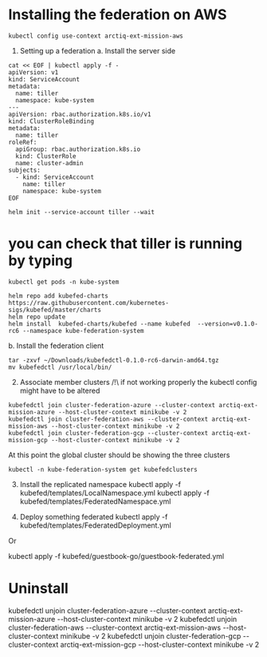 # Installing the federation on AWS
```
kubectl config use-context arctiq-ext-mission-aws
```


1. Setting up a federation
a. Install the server side
```
cat << EOF | kubectl apply -f -
apiVersion: v1
kind: ServiceAccount
metadata:
  name: tiller
  namespace: kube-system
---
apiVersion: rbac.authorization.k8s.io/v1
kind: ClusterRoleBinding
metadata:
  name: tiller
roleRef:
  apiGroup: rbac.authorization.k8s.io
  kind: ClusterRole
  name: cluster-admin
subjects:
  - kind: ServiceAccount
    name: tiller
    namespace: kube-system
EOF

```

```
helm init --service-account tiller --wait
```

# you can check that tiller is running by typing
```
kubectl get pods -n kube-system
```

```
helm repo add kubefed-charts https://raw.githubusercontent.com/kubernetes-sigs/kubefed/master/charts
helm repo update
helm install  kubefed-charts/kubefed --name kubefed  --version=v0.1.0-rc6 --namespace kube-federation-system
```

b. Install the federation client
```
tar -zxvf ~/Downloads/kubefedctl-0.1.0-rc6-darwin-amd64.tgz
mv kubefedctl /usr/local/bin/
```

2. Associate member clusters
/!\ if not working properly the kubectl config might have to be altered

```
kubefedctl join cluster-federation-azure --cluster-context arctiq-ext-mission-azure --host-cluster-context minikube -v 2
kubefedctl join cluster-federation-aws --cluster-context arctiq-ext-mission-aws --host-cluster-context minikube -v 2
kubefedctl join cluster-federation-gcp --cluster-context arctiq-ext-mission-gcp --host-cluster-context minikube -v 2
```
 
At this point the global cluster should be showing the three clusters
```
kubectl -n kube-federation-system get kubefedclusters
```

3. Install the replicated namespace
kubectl apply -f kubefed/templates/LocalNamespace.yml
kubectl apply -f kubefed/templates/FederatedNamespace.yml

4. Deploy something federated
kubectl apply -f kubefed/templates/FederatedDeployment.yml

Or 

kubectl apply -f kubefed/guestbook-go/guestbook-federated.yml




# Uninstall

kubefedctl unjoin cluster-federation-azure --cluster-context arctiq-ext-mission-azure --host-cluster-context minikube -v 2
kubefedctl unjoin cluster-federation-aws --cluster-context arctiq-ext-mission-aws --host-cluster-context minikube -v 2
kubefedctl unjoin cluster-federation-gcp --cluster-context arctiq-ext-mission-gcp --host-cluster-context minikube -v 2
